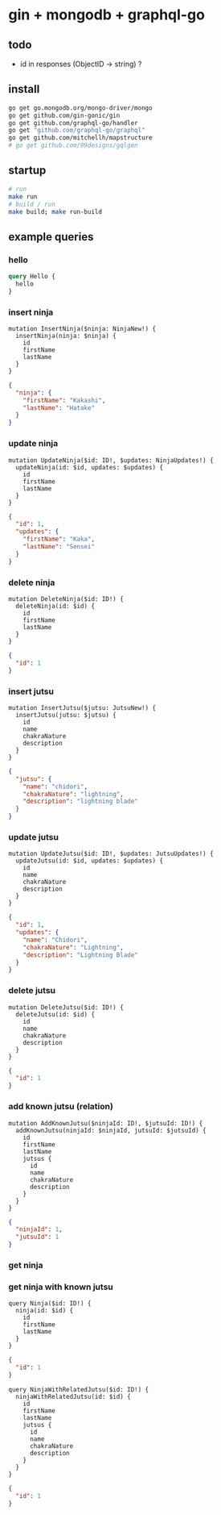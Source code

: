 # gin + mongodb + graphql-go

## todo

- id in responses (ObjectID -> string) ?

## install

```bash
go get go.mongodb.org/mongo-driver/mongo
go get github.com/gin-gonic/gin
go get github.com/graphql-go/handler
go get "github.com/graphql-go/graphql"
go get github.com/mitchellh/mapstructure
# go get github.com/99designs/gqlgen
```

## startup

```bash
# run
make run
# build / run
make build; make run-build
```

## example queries

### hello

```graphql
query Hello {
  hello
}
```

### insert ninja

```gql
mutation InsertNinja($ninja: NinjaNew!) {
  insertNinja(ninja: $ninja) {
    id
    firstName
    lastName
  }
}
```

```json
{
  "ninja": {
    "firstName": "Kakashi",
    "lastName": "Hatake"
  }
}
```

### update ninja

```gql
mutation UpdateNinja($id: ID!, $updates: NinjaUpdates!) {
  updateNinja(id: $id, updates: $updates) {
    id
    firstName
    lastName
  }
}
```

```json
{
  "id": 1,
  "updates": {
    "firstName": "Kaka",
    "lastName": "Sensei"
  }
}
```

### delete ninja

```gql
mutation DeleteNinja($id: ID!) {
  deleteNinja(id: $id) {
    id
    firstName
    lastName
  }
}
```

```json
{
  "id": 1
}
```

### insert jutsu

```gql
mutation InsertJutsu($jutsu: JutsuNew!) {
  insertJutsu(jutsu: $jutsu) {
    id
    name
    chakraNature
    description
  }
}
```

```json
{
  "jutsu": {
    "name": "chidori",
    "chakraNature": "lightning",
    "description": "lightning blade"
  }
}
```

### update jutsu

```gql
mutation UpdateJutsu($id: ID!, $updates: JutsuUpdates!) {
  updateJutsu(id: $id, updates: $updates) {
    id
    name
    chakraNature
    description
  }
}
```

```json
{
  "id": 1,
  "updates": {
    "name": "Chidori",
    "chakraNature": "Lightning",
    "description": "Lightning Blade"
  }
}
```

### delete jutsu

```gql
mutation DeleteJutsu($id: ID!) {
  deleteJutsu(id: $id) {
    id
    name
    chakraNature
    description
  }
}
```

```json
{
  "id": 1
}
```

### add known jutsu (relation)

```gql
mutation AddKnownJutsu($ninjaId: ID!, $jutsuId: ID!) {
  addKnownJutsu(ninjaId: $ninjaId, jutsuId: $jutsuId) {
    id
    firstName
    lastName
    jutsus {
      id
      name
      chakraNature
      description
    }
  }
}
```

```json
{
  "ninjaId": 1,
  "jutsuId": 1
}
```

### get ninja

### get ninja with known jutsu

```gql
query Ninja($id: ID!) {
  ninja(id: $id) {
    id
    firstName
    lastName
  }
}
```

```json
{
  "id": 1
}
```

```gql
query NinjaWithRelatedJutsu($id: ID!) {
  ninjaWithRelatedJutsu(id: $id) {
    id
    firstName
    lastName
    jutsus {
      id
      name
      chakraNature
      description
    }
  }
}
```

```json
{
  "id": 1
}
```
